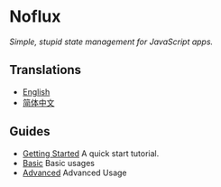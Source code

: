 # Noflux

*Simple, stupid state management for JavaScript apps.*

## Translations

* [English](../en)
* [简体中文](../zh)

## Guides

* [Getting Started](./getting-started.md) A quick start tutorial.
* [Basic](./basic/index.md) Basic usages
* [Advanced](./advanced/index.md) Advanced Usage
